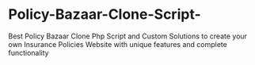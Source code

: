 # Policy-Bazaar-Clone-Script-
Best Policy Bazaar Clone Php Script and Custom Solutions to create your own Insurance Policies Website with unique features and complete functionality
